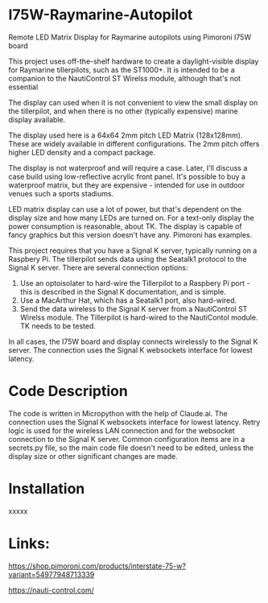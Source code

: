 # I75W-Raymarine-Autopilot
Remote LED Matrix Display for Raymarine autopilots using Pimoroni I75W board

This project uses off-the-shelf hardware to create a daylight-visible display for Raymarine tillerpilots, such as the ST1000+.
It is intended to be a companion to the NautiControl ST Wirelss module, although that's not essential

The display can used when it is not convenient to view the small display on the tillerpilot, and when there is no other (typically expensive) marine display available.

The display used here is a 64x64 2mm pitch LED Matrix (128x128mm). These are widely available in different configurations. The 2mm pitch offers higher LED density and a compact package.

The display is not waterproof and will require a case. Later, I'll discuss a case build using low-reflective acrylic front panel. It's possible to buy a waterproof matrix, but they are expensive - intended for use in outdoor venues such a sports stadiums.

LED matrix display can use a lot of power, but that's dependent on the display size and how many LEDs are turned on. For a text-only display the power consumption is reasonable, about TK. The display is capable of fancy graphics but this version doesn't have any. Pimoroni has examples.

This project requires that you have a Signal K server, typically running on a Raspbery Pi. The tillerpilot sends data using the Seatalk1 protocol to the Signal K server. There are several connection options:
1) Use an optoisolater to hard-wire the Tillerpilot to a Raspbery Pi port - this is described in the Signal K documentation, and is simple.
2) Use a MacArthur Hat, which has a Seatalk1 port, also hard-wired.
3) Send the data wireless to the Signal K server from a NautiControl ST Wirelss module. The Tillerpilot is hard-wired to the NautiContol module. TK needs to be tested.

In all cases, the I75W board and display connects wirelessly to the Signal K server. The connection uses the Signal K websockets interface for lowest latency.

# Code Description
The code is written in Micropython with the help of Claude.ai.
The connection uses the Signal K websockets interface for lowest latency.
Retry logic is used for the wireless LAN connection and for the websocket connection to the Signal K server.
Common configuration items are in a secrets.py file, so the main code file doesn't need to be edited, unless the display size or other significant changes are made.

# Installation
xxxxx

# Links:

https://shop.pimoroni.com/products/interstate-75-w?variant=54977948713339

https://nauti-control.com/








